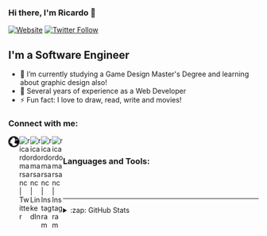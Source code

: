 ### Hi there, I'm Ricardo 👋

[![Website](https://img.shields.io/website?label=ricardomarsanc.com&style=for-the-badge&url=https%3A%2F%2Fricardomarsanc.github.io)](https://ricardomarsanc.github.io)
[![Twitter Follow](https://img.shields.io/twitter/follow/msRicar12?color=1DA1F2&logo=twitter&style=for-the-badge)](https://twitter.com/intent/follow?original_referer=https%3A%2F%2Fgithub.com%2FmsRicar12&screen_name=msRicar12)

## I'm a Software Engineer

- 🌱 I’m currently studying a Game Design Master's Degree and learning about graphic design also!
- 👯 Several years of experience as a Web Developer
- ⚡ Fun fact: I love to draw, read, write and movies!

### Connect with me:

[<img align="left" alt="ricardomarsanc" width="22px" src="https://raw.githubusercontent.com/iconic/open-iconic/master/svg/globe.svg" />][website]
[<img align="left" alt="ricardomarsanc | Twitter" width="22px" src="https://cdn.jsdelivr.net/npm/simple-icons@v3/icons/twitter.svg" />][twitter]
[<img align="left" alt="ricardomarsanc | LinkedIn" width="22px" src="https://cdn.jsdelivr.net/npm/simple-icons@v3/icons/linkedin.svg" />][linkedin]
[<img align="left" alt="ricardomarsanc | Instagram" width="22px" src="https://cdn.jsdelivr.net/npm/simple-icons@v3/icons/instagram.svg" />][instagram]
[<img align="left" alt="ricardomarsanc | Instagram" width="22px" src="https://cdn.jsdelivr.net/npm/simple-icons@v3/icons/blogger.svg" />][blog]

<br />

### Languages and Tools:

<br />
<br />

---

<details>
  <summary>:zap: GitHub Stats</summary>

  [![Top Langs](https://github-readme-stats.vercel.app/api/top-langs/?username=ricardomarsanc)](https://github.com/anuraghazra/github-readme-stats)

</details>

[website]: https://ricardomarsanc.github.io
[twitter]: https://twitter.com/msRicar12
[instagram]: https://instagram.com/ricardoms_97
[linkedin]: https://linkedin.com/in/ricardo-martin-sanchez
[blog]: https://forseragames.wordpress.com/